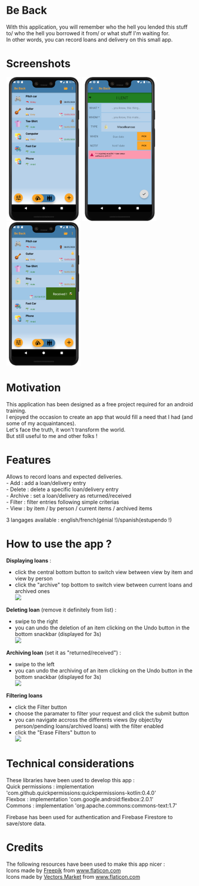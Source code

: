 <h1>Be Back</h1>
With this application, you will remember who the hell you lended this stuff to/ who the hell you borrowed it from/ or what stuff I'm waiting for.<br/>
In other words, you can record loans and delivery on this small app.

<h1>Screenshots</h1>
<img src="readme_material/screenshot1.png" width="200">
<img src="readme_material/screenshot2.png" width="200">
<img src="readme_material/screenshot3.png" width="200">

<h1>Motivation</h1>
This application has been designed as a free project required for an android training.<br/>
I enjoyed the occasion to create an app that would fill a need that I had (and some of my acquaintances).<br/>
Let's face the truth, it won't transform the world.<br/>
But still useful to me and other folks !

<h1>Features</h1>
Allows to record loans and expected deliveries.<br/>
- Add : add a loan/delivery entry<br/>
- Delete : delete a specific loan/delivery entry<br/>
- Archive : set a loan/delivery as returned/received<br/>
- Filter : filter entries following simple criterias<br/>
- View : by item / by person / current items / archived items<br/>

3 langages available : english/french(génial !)/spanish(estupendo !)

<h1>How to use the app ?</h1>

**Displaying loans** :
- click the central bottom button to switch view between view by item and view by person
- click the "archive" top bottom to switch view between current loans and archived ones
<br/><img src="readme_material/video_beback_loan_display.gif" width="200">

**Deleting loan** (remove it definitely from list) :
- swipe to the right
- you can undo the deletion of an item clicking on the Undo button in the bottom snackbar (displayed for 3s)
<br/><img src="readme_material/video_beback_delete.gif" width="200">

**Archiving loan** (set it as "returned/received") :
- swipe to the left
- you can undo the archiving of an item clicking on the Undo button in the bottom snackbar (displayed for 3s)
<br/><img src="readme_material/video_beback_archiving.gif" width="200">

**Filtering loans**
- click the Filter button
- choose the paramater to filter your request and click the submit button
- you can navigate accross the differents views (by object/by person/pending loans/archived loans) with the filter enabled
- click the "Erase Filters" button to
<br/><img src="readme_material/video_beback_delete.gif" width="200">

<h1>Technical considerations</h1>
These libraries have been used to develop this app :<br/>
Quick permissions :     implementation 'com.github.quickpermissions:quickpermissions-kotlin:0.4.0'<br/>
Flexbox :     implementation 'com.google.android:flexbox:2.0.1'<br/>
Commons :     implementation 'org.apache.commons:commons-text:1.7'

Firebase has been used for authentication and Firebase Firestore to save/store data.

<h1>Credits</h1>
The following resources have been used to make this app nicer :<br/>
Icons made by <a href="https://www.flaticon.com/authors/freepik" title="Freepik">Freepik</a> from <a href="https://www.flaticon.com/" title="Flaticon">www.flaticon.com</a><br/>
Icons made by <a href="https://www.flaticon.com/authors/vectors-market" title="Vectors Market">Vectors Market</a> from <a href="https://www.flaticon.com/" title="Flaticon">www.flaticon.com</a>
